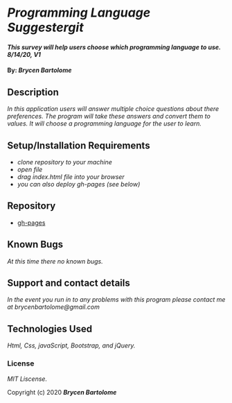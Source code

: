 # _Programming Language Suggestergit_

#### _This survey will help users choose which programming language to use. 8/14/20, V1_

#### By: _**Brycen Bartolome**_

## Description

_In this application users will answer multiple choice questions about there preferences. The program will take these answers and convert them to values. It will choose a programming language for the user to learn._

## Setup/Installation Requirements

* _clone repository to your machine_
* _open file_
* _drag index.html file into your browser_
* _you can also deploy gh-pages (see below)_

## Repository
* [gh-pages](https://brycengit.github.io/language-suggester/)


## Known Bugs

_At this time there no known bugs._

## Support and contact details

_In the event you run in to any problems with this program please contact me at brycenbartolome@gmail.com_

## Technologies Used

_Html, Css, javaScript, Bootstrap, and jQuery._

### License

*MIT Liscense.*

Copyright (c) 2020 **_Brycen Bartolome_**